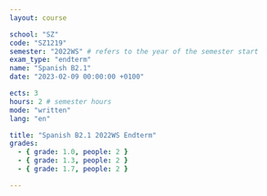 ```yaml
---
layout: course

school: "SZ"
code: "SZ1219"
semester: "2022WS" # refers to the year of the semester start
exam_type: "endterm"
name: "Spanish B2.1"
date: "2023-02-09 00:00:00 +0100"

ects: 3
hours: 2 # semester hours
mode: "written"
lang: "en"

title: "Spanish B2.1 2022WS Endterm"
grades:
  - { grade: 1.0, people: 2 }
  - { grade: 1.3, people: 2 }
  - { grade: 1.7, people: 2 }

---
```



